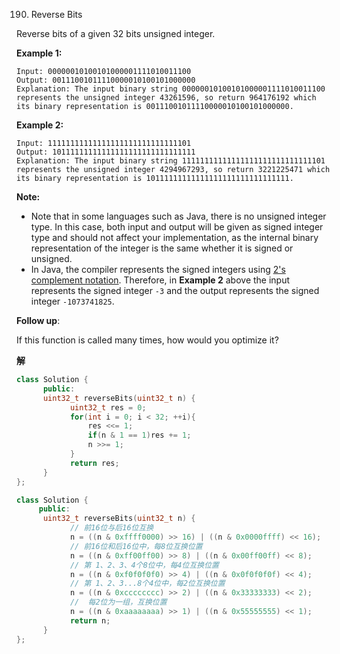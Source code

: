 190. Reverse Bits

Reverse bits of a given 32 bits unsigned integer.

 

**Example 1:**

```
Input: 00000010100101000001111010011100
Output: 00111001011110000010100101000000
Explanation: The input binary string 00000010100101000001111010011100 represents the unsigned integer 43261596, so return 964176192 which its binary representation is 00111001011110000010100101000000.
```

**Example 2:**

```
Input: 11111111111111111111111111111101
Output: 10111111111111111111111111111111
Explanation: The input binary string 11111111111111111111111111111101 represents the unsigned integer 4294967293, so return 3221225471 which its binary representation is 10111111111111111111111111111111.
```

 

**Note:**

- Note that in some languages such as Java, there is no unsigned integer type. In this case, both input and output will be given as signed integer type and should not affect your implementation, as the internal binary representation of the integer is the same whether it is signed or unsigned.
- In Java, the compiler represents the signed integers using [2's complement notation](https://en.wikipedia.org/wiki/Two's_complement). Therefore, in **Example 2** above the input represents the signed integer `-3` and the output represents the signed integer `-1073741825`.

 

**Follow up**:

If this function is called many times, how would you optimize it?

**解**	

```c++
class Solution {
      public:
      uint32_t reverseBits(uint32_t n) {
            uint32_t res = 0;
            for(int i = 0; i < 32; ++i){
                res <<= 1;
                if(n & 1 == 1)res += 1;
                n >>= 1;
            }
            return res;
      }
};
```

```c++
class Solution {
     public:
      uint32_t reverseBits(uint32_t n) {
            // 前16位与后16位互换
            n = ((n & 0xffff0000) >> 16) | ((n & 0x0000ffff) << 16);
            // 前16位和后16位中，每8位互换位置
            n = ((n & 0xff00ff00) >> 8) | ((n & 0x00ff00ff) << 8);
            // 第 1、2、3、4个8位中，每4位互换位置
            n = ((n & 0xf0f0f0f0) >> 4) | ((n & 0x0f0f0f0f) << 4);
            // 第 1、2、3...8个4位中，每2位互换位置
            n = ((n & 0xcccccccc) >> 2) | ((n & 0x33333333) << 2);
            //  每2位为一组，互换位置
            n = ((n & 0xaaaaaaaa) >> 1) | ((n & 0x55555555) << 1);
            return n;
      }
};
```

